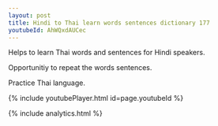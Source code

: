 ```yaml
---
layout: post
title: Hindi to Thai learn words sentences dictionary 177 
youtubeId: AhWQxdAUCec
---
```

 
 
Helps to learn Thai words and sentences for Hindi speakers.

Opportunitiy to repeat the words sentences. 

Practice Thai language. 
 
{% include youtubePlayer.html id=page.youtubeId %}
 
 
{% include analytics.html %}